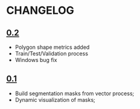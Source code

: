 # CHANGELOG

## [0.2](https://github.com/phborba/DeepLearningTools/releases/tag/0.2)

- Polygon shape metrics added
- Train/Test/Validation process
- Windows bug fix

## [0.1](https://github.com/phborba/DeepLearningTools/releases/tag/0.1)

- Build segmentation masks from vector process;
- Dynamic visualization of masks;

